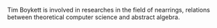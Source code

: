 Tim Boykett is involved in researches in the field of nearrings, relations
between theoretical computer science and abstract algebra.
